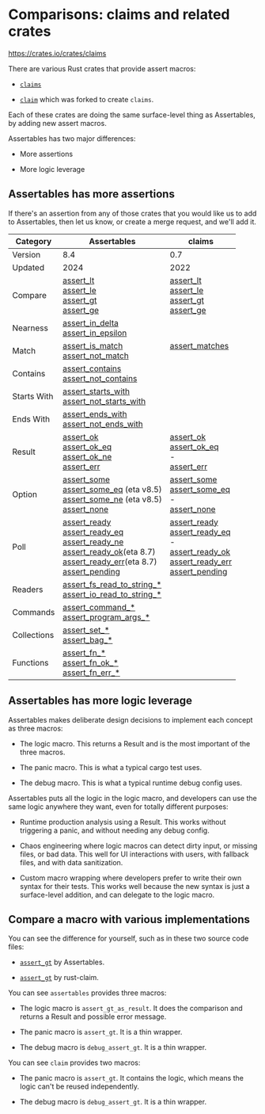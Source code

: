 # Comparisons: claims and related crates

<https://crates.io/crates/claims>

There are various Rust crates that provide assert macros:

* [`claims`](https://crates.io/crates/claims)

* [`claim`](https://crates.io/crates/claim) which was forked to create `claims`.

Each of these crates are doing the same surface-level thing as Assertables, by adding new assert macros.

Assertables has two major differences:

* More assertions

* More logic leverage


## Assertables has more assertions

If there's an assertion from any of those crates that you would like us to add to Assertables, then let us know, or create a merge request, and we'll add it.

<table>

<thead>

<tr>
<th>Category</th>
<th>Assertables</th>
<th>claims</th>
</tr>

</thead>

<tbody>

<tr>
<td>Version</td>
<td>8.4</td>
<td>0.7</td>
</tr>

<tr>
<td>Updated</td>
<td>2024</td>
<td>2022</td>
</tr>

<tr>
<td>
Compare
</td>
<td>
<a href="https://docs.rs/assertables/latest/assertables/macro.assert_lt.html">assert_lt</a><br>
<a href="https://docs.rs/assertables/latest/assertables/macro.assert_le.html">assert_le</a><br>
<a href="https://docs.rs/assertables/latest/assertables/macro.assert_gt.html">assert_gt</a><br>
<a href="https://docs.rs/assertables/latest/assertables/macro.assert_ge.html">assert_ge</a>
</td>
<td>
<a href="https://docs.rs/claims/latest/claims/macro.assert_lt.html">assert_lt</a><br>
<a href="https://docs.rs/claims/latest/claims/macro.assert_ok.html">assert_le</a><br>
<a href="https://docs.rs/claims/latest/claims/macro.assert_ok.html">assert_gt</a><br>
<a href="https://docs.rs/claims/latest/claims/macro.assert_ok.html">assert_ge</a>
</td>
</tr>

<tr>
<td>Nearness</td>
<td>
<a href="https://docs.rs/assertables/latest/assertables/assert_in_delta">assert_in_delta</a><br>
<a href="https://docs.rs/assertables/latest/assertables/assert_in_epsilon">assert_in_epsilon</a>
</td>
<td>
</td>
</tr>

<tr>
<td>
Match
</td>
<td>
<a href="https://docs.rs/assertables/latest/assertables/assert_is_match">assert_is_match</a><br>
<a href="https://docs.rs/assertables/latest/assertables/assert_not_match">assert_not_match</a>
</td>
<td>
<a href="https://docs.rs/claims/latest/claims/macro.assert_matches.html">assert_matches</a><br>
&nbsp;
</td>
</tr>

<tr>
<td>Contains</td>
<td>
<a href="https://docs.rs/assertables/latest/assertables/assert_contains">assert_contains</a><br>
<a href="https://docs.rs/assertables/latest/assertables/assert_not_contains">assert_not_contains</a>
</td>
<td>
</td>
</tr>

<tr>
<td>Starts With</td>
<td>
<a href="https://docs.rs/assertables/latest/assertables/assert_starts_with">assert_starts_with</a><br>
<a href="https://docs.rs/assertables/latest/assertables/assert_not_starts_with">assert_not_starts_with</a>
</td>
<td>
</td>
</tr>

<tr>
<td>Ends With</td>
<td>
<a href="https://docs.rs/assertables/latest/assertables/assert_ends_with">assert_ends_with</a><br>
<a href="https://docs.rs/assertables/latest/assertables/assert_not_ends_with">assert_not_ends_with</a>
</td>
<td>
</td>
</tr>

<tr>
<td>Result </td>
<td>
<a href="https://docs.rs/assertables/latest/assertables/macro.assert_err.html">assert_ok</a><br>
<a href="https://docs.rs/assertables/latest/assertables/assert_result/assert_ok_eq">assert_ok_eq</a><br>
<a href="https://docs.rs/assertables/latest/assertables/assert_result/assert_ok_ne">assert_ok_ne</a><br>
<a href="https://docs.rs/assertables/latest/assertables/assert_result/assert_err">assert_err</a>
</td>
<td>
<a href="https://docs.rs/claims/latest/claims/macro.assert_ok.html">assert_ok</a><br>
<a href="https://docs.rs/claims/latest/claims/macro.assert_ok_eq.html">assert_ok_eq</a><br>
-<br>
<a href="https://docs.rs/claims/latest/claims/macro.assert_err.html">assert_err</a>
</td>
</tr>

<tr>
<td>Option</td>
<td>
<a href="https://docs.rs/assertables/latest/assertables/assert_option/assert_some">assert_some</a><br>
<a href="https://docs.rs/assertables/latest/assertables/assert_option/assert_some_eq">assert_some_eq</a>&nbsp;(eta&nbsp;v8.5)<br>
<a href="https://docs.rs/assertables/latest/assertables/assert_option/assert_some_ne">assert_some_ne</a>&nbsp;(eta&nbsp;v8.5)<br>
<a href="https://docs.rs/assertables/latest/assertables/assert_option/assert_none">assert_none</a>
</td>
<td>
<a href="https://docs.rs/claims/latest/claims/macro.assert_some.html">assert_some</a><br>
<a href="https://docs.rs/claims/latest/claims/macro.assert_some_eq.html">assert_some_eq</a><br>
-<br>
<a href="https://docs.rs/claims/latest/claims/macro.assert_none.html">assert_none</a>
</td>
</tr>

<tr>
<td>Poll</td>
<td>
<a href="https://docs.rs/assertables/latest/assertables/assert_poll/assert_ready">assert_ready</a><br>
<a href="https://docs.rs/assertables/latest/assertables/assert_poll/assert_ready_eq">assert_ready_eq</a><br>
<a href="https://docs.rs/assertables/latest/assertables/assert_poll/assert_ready_ne">assert_ready_ne</a><br>
<a href="https://docs.rs/assertables/latest/assertables/assert_poll/assert_ready_ok">assert_ready_ok</a>(eta 8.7)<br>
<a href="https://docs.rs/assertables/latest/assertables/assert_poll/assert_ready_err">assert_ready_err</a>(eta 8.7)<br>
<a href="https://docs.rs/assertables/latest/assertables/assert_poll/assert_pending">assert_pending</a></td>
</td>
<td>
<a href="https://docs.rs/claims/latest/claims/macro.assert_ready.html">assert_ready</a><br>
<a href="https://docs.rs/claims/latest/claims/macro.assert_ready_eq.html">assert_ready_eq</a><br>
-<br>
<a href="https://docs.rs/claims/latest/claims/macro.assert_ready_ok.html">assert_ready_ok</a><br>
<a href="https://docs.rs/claims/latest/claims/macro.assert_ready_err.html">assert_ready_err</a><br>
<a href="https://docs.rs/claims/latest/claims/macro.assert_pending.html">assert_pending</a><br>
</td>
</tr>

<tr>
<td>Readers</td>
<td>
<a href="https://docs.rs/assertables/latest/assertables/assert_fs_read_to_string">assert_fs_read_to_string_*</a><br>
<a href="https://docs.rs/assertables/latest/assertables/assert_io_read_to_string">assert_io_read_to_string_*</a>
<td>
</td>
</tr>

<tr>
<td>Commands</td>
<td>
<a href="https://docs.rs/assertables/latest/assertables/assert_command">assert_command_*</a><br>
<a href="https://docs.rs/assertables/latest/assertables/assert_program_args">assert_program_args_*</a></td>
<td>
</td>
</tr>

<tr>
<td>Collections</td>
<td>
<a href="https://docs.rs/assertables/latest/assertables/assert_set">assert_set_*</a><br>
<a href="https://docs.rs/assertables/latest/assertables/assert_bag">assert_bag_*</a>
</td>
<td>
</td>
</tr>

<tr>
<td>Functions</td>
<td>
<a href="https://docs.rs/assertables/latest/assertables/assert_fn">assert_fn_*</a><br>
<a href="https://docs.rs/assertables/latest/assertables/assert_fn_ok">assert_fn_ok_*</a><br>
<a href="https://docs.rs/assertables/latest/assertables/assert_fn_err">assert_fn_err_*</a></td>
<td>
</td>
</tr>

</tbody>
</table>


## Assertables has more logic leverage

Assertables makes deliberate design decisions to implement each concept as three macros:

* The logic macro. This returns a Result and is the most important of the three macros.

* The panic macro. This is what a typical cargo test uses.

* The debug macro. This is what a typical runtime debug config uses.

Assertables puts all the logic in the logic macro, and developers can use the same logic anywhere they want, even for totally different purposes:

* Runtime production analysis using a Result. This works without triggering a panic, and without needing any debug config.

* Chaos engineering where logic macros can detect dirty input, or missing files, or bad data. This well for UI interactions with users, with fallback files, and with data sanitization.

* Custom macro wrapping where developers prefer to write their own syntax for their tests. This works well because the new syntax is just a surface-level addition, and can delegate to the logic macro.


## Compare a macro with various implementations

You can see the difference for yourself, such as in these two source code files:

* [`assert_gt`](https://github.com/SixArm/assertables-rust-crate/blob/main/src/assert_gt.rs) by Assertables.

* [`assert_gt`](https://crates.io/crates/rust-claim) by rust-claim.

You can see `assertables` provides three macros:

* The logic macro is `assert_gt_as_result`. It does the comparison and returns a Result and possible error message.

* The panic macro is `assert_gt`. It is a thin wrapper.

* The debug macro is `debug_assert_gt`. It is a thin wrapper.

You can see `claim` provides two macros:

* The panic macro is `assert_gt`. It contains the logic, which means the logic can't be reused independently.

* The debug macro is `debug_assert_gt`. It is a thin wrapper.
